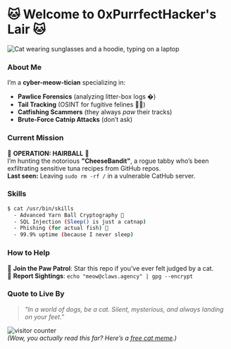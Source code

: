 # 🐱 **Welcome to 0xPurrfectHacker's Lair** 🐱  

![Cat wearing sunglasses and a hoodie, typing on a laptop](https://media.giphy.com/media/v1.Y2lkPTc5MGI3NjExcDk4d2N6dW5tY3RzOGFqZ2R0Y2V4N2F6b2V6dGJtY2RlZ3Z5eSZlcD12MV9pbnRlcm5hbF9naWZfYnlfaWQmY3Q9Zw/ICOgUNjpvO0PC/giphy.gif)  

### **About Me**  
I’m a **cyber-meow-tician** specializing in:  
- **Pawlice Forensics** (analyzing litter-box logs �)  
- **Tail Tracking** (OSINT for fugitive felines 🕵️‍♂️)  
- **Catfishing Scammers** (they always *paw* their tracks)  
- **Brute-Force Catnip Attacks** (don’t ask)  

### **Current Mission**  
🚨 **OPERATION: HAIRBALL** 🚨  
I’m hunting the notorious **"CheeseBandit"**, a rogue tabby who’s been exfiltrating sensitive tuna recipes from GitHub repos.  
**Last seen:** Leaving `sudo rm -rf /` in a vulnerable CatHub server.  

### **Skills**  
```bash
$ cat /usr/bin/skills  
  - Advanced Yarn Ball Cryptography 🧶  
  - SQL Injection (Sleep() is just a catnap)  
  - Phishing (for actual fish) 🎣  
  - 99.9% uptime (because I never sleep)  
```  

### **How to Help**  
🐾 **Join the Paw Patrol**: Star this repo if you’ve ever felt judged by a cat.  
🔎 **Report Sightings**: `echo "meow@claws.agency" | gpg --encrypt`  

### **Quote to Live By**  
> *"In a world of dogs, be a cat. Silent, mysterious, and always landing on your feet."*  

![visitor counter](https://komarev.com/ghpvc/?username=Purr-ivacy&label=Paws+on+this+profile&color=ff69b4)  
*(Wow, you actually read this far? Here’s a [free cat meme](https://tinyurl.com/cat-meme-tax).)*  




